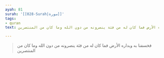 ```yaml
---
ayah: 81
surah: '[[028-Surah|سورة]]'
tags:
- quran
text: فخسفنا به وبداره الأرض فما كان له من فئة ينصرونه من دون الله وما كان من المنتصرين

---
```

> فخسفنا به وبداره الأرض فما كان له من فئة ينصرونه من دون الله وما كان من المنتصرين
